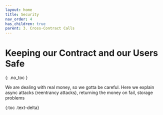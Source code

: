 ```yaml
---
layout: home
title: Security
nav_order: 4
has_children: true
parent: 3. Cross-Contract Calls
---
```


# Keeping our Contract and our Users Safe
{: .no_toc }

We are dealing with real money, so we gotta be careful. Here we explain
async attacks (reentrancy attacks), returning the money on fail, storage
problems

{:toc .text-delta}

